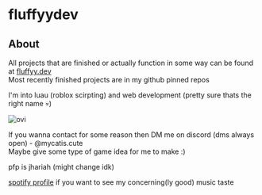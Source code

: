 # fluffyydev

## About
All projects that are finished or actually function in some way can be found at [fluffyy.dev](https://fluffyy.dev)\
Most recently finished projects are in my github pinned repos

I'm into luau (roblox scirpting) and web development (pretty sure thats the right name 💀)

<img src="https://github-readme-stats.vercel.app/api/top-langs?username=madushadhanushka&show_icons=true&locale=en&layout=compact&theme=chartreuse-dark" alt="ovi" />

If you wanna contact for some reason then DM me on discord (dms always open) - @mycatis.cute\
Maybe give some type of game idea for me to make :)

pfp is jhariah (might change idk)

[spotify profile](https://open.spotify.com/user/31deekhaazbc6jjy5fl2ay5bnmqe) if you want to see my concerning(ly good) music taste

